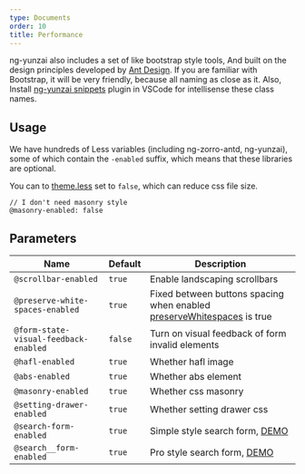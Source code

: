```yaml
---
type: Documents
order: 10
title: Performance
---
```


ng-yunzai also includes a set of like bootstrap style tools, And built on the design principles developed by [Ant Design](https://ant.design/). If you are familiar with Bootstrap, it will be very friendly, because all naming as close as it. Also, Install [ng-yunzai snippets](https://marketplace.visualstudio.com/items?itemName=yunzai-bot.ng-yunzai-vscode) plugin in VSCode for intellisense these class names.

## Usage

We have hundreds of Less variables (including ng-zorro-antd, ng-yunzai), some of which contain the `-enabled` suffix, which means that these libraries are optional.

You can to [theme.less](https://github.com/hbyunzai/ng-yunzai/blob/master/src/styles/theme.less) set to `false`, which can reduce css file size.

```less
// I don't need masonry style
@masonry-enabled: false
```

## Parameters

| Name | Default | Description |
| --- | --- | --- |
| `@scrollbar-enabled` | `true` | Enable landscaping scrollbars |
| `@preserve-white-spaces-enabled` | `true` | Fixed between buttons spacing when enabled [preserveWhitespaces](https://angular.io/api/core/Component#preserveWhitespaces) is true |
| `@form-state-visual-feedback-enabled` | `false` | Turn on visual feedback of form invalid elements |
| `@hafl-enabled` | `true` | Whether hafl image |
| `@abs-enabled` | `true` | Whether abs element|
| `@masonry-enabled` | `true` | Whether css masonry |
| `@setting-drawer-enabled` | `true` | Whether setting drawer css |
| `@search-form-enabled` | `true` | Simple style search form, [DEMO](https://ng-yunzai.surge.sh/) |
| `@search__form-enabled` | `true` | Pro style search form, [DEMO](https://ng-yunzai.surge.sh/) |





